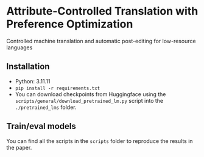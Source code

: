 # Attribute-Controlled Translation with Preference Optimization
Controlled machine translation and automatic post-editing for low-resource languages

## Installation

- Python:  3.11.11
- `pip install -r requirements.txt`
- You can download checkpoints from Huggingface using the `scripts/general/download_pretrained_lm.py` script into the `./pretrained_lms` folder.

## Train/eval models

You can find all the scripts in the `scripts` folder to reproduce the results in the paper.
